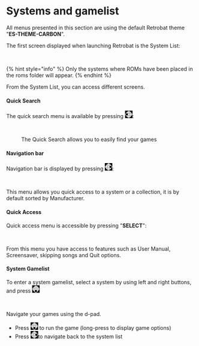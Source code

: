 # Systems and gamelist

All menus presented in this section are using the default Retrobat theme "**ES-THEME-CARBON**".

The first screen displayed when launching Retrobat is the System List:

<figure><img src="https://i.imgur.com/pYMalry.png" alt=""><figcaption></figcaption></figure>

{% hint style="info" %}
Only the systems where ROMs have been placed in the roms folder will appear.
{% endhint %}

From the System List, you can access different screens.

#### Quick Search&#x20;

The quick search menu is available by pressing ![](<../.gitbook/assets/image (2).png>):&#x20;

<figure><img src="https://i.imgur.com/4jmo9se.png" alt=""><figcaption><p>The Quick Search allows you to easily find your games</p></figcaption></figure>

#### Navigation bar

Navigation bar is displayed by pressing ![](../.gitbook/assets/image.png):&#x20;

<figure><img src="https://i.imgur.com/X1GYL7I.png" alt=""><figcaption></figcaption></figure>

This menu allows you quick access to a system or a collection, it is by default sorted by Manufacturer.

#### Quick Access

Quick access menu is accessible by pressing "**SELECT**":

<figure><img src="https://i.imgur.com/1di2p43.png" alt=""><figcaption></figcaption></figure>

From this menu you have access to features such as User Manual, Screensaver, skipping songs and Quit options.

#### System Gamelist

To enter a system gamelist, select a system by using left and right buttons, and press ![](<../.gitbook/assets/image (1).png>)

<figure><img src="https://i.imgur.com/TTC0HMH.png" alt=""><figcaption></figcaption></figure>

Navigate your games using the d-pad.

* Press ![](<../.gitbook/assets/image (1).png>) to run the game (long-press to display game options)
* Press ![](../.gitbook/assets/image.png)to navigate back to the system list
